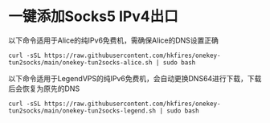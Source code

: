 # 一键添加Socks5 IPv4出口

以下命令适用于Alice的纯IPv6免费机，需确保Alice的DNS设置正确

```
curl -sSL https://raw.githubusercontent.com/hkfires/onekey-tun2socks/main/onekey-tun2socks-alice.sh | sudo bash
```

以下命令适用于LegendVPS的纯IPv6免费机，会自动更换DNS64进行下载，下载后会恢复为原先的DNS

```
curl -sSL https://raw.githubusercontent.com/hkfires/onekey-tun2socks/main/onekey-tun2socks-legend.sh | sudo bash
```